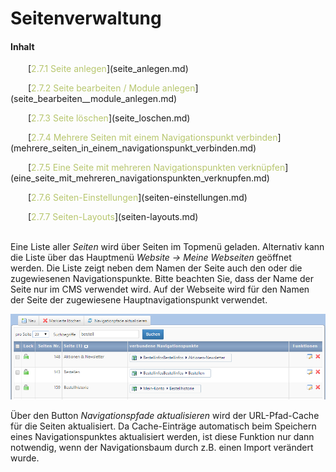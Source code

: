 # Seitenverwaltung

#### Inhalt

<p style="text-indent: 2em;">[<span style="color:#B7C66E">2.7.1 Seite anlegen</span>](seite_anlegen.md)

<p style="text-indent: 2em;">[<span style="color:#B7C66E">2.7.2 Seite bearbeiten / Module anlegen</span>](seite_bearbeiten__module_anlegen.md)

<p style="text-indent: 2em;">[<span style="color:#B7C66E">2.7.3 Seite löschen</span>](seite_loschen.md)

<p style="text-indent: 2em;">[<span style="color:#B7C66E">2.7.4 Mehrere Seiten mit einem Navigationspunkt verbinden</span>](mehrere_seiten_in_einem_navigationspunkt_verbinden.md)

<p style="text-indent: 2em;">[<span style="color:#B7C66E">2.7.5 Eine Seite mit mehreren Navigationspunkten verknüpfen</span>](eine_seite_mit_mehreren_navigationspunkten_verknupfen.md)

<p style="text-indent: 2em;">[<span style="color:#B7C66E">2.7.6 Seiten-Einstellungen</span>](seiten-einstellungen.md)

<p style="text-indent: 2em;">[<span style="color:#B7C66E">2.7.7 Seiten-Layouts</span>](seiten-layouts.md)

<br>

<br/>

Eine Liste aller *Seiten* wird über Seiten im Topmenü geladen. Alternativ kann die Liste über das Hauptmenü *Website → Meine Webseiten* geöffnet werden. Die Liste zeigt neben dem Namen der Seite auch den oder die zugewiesenen Navigationspunkte. Bitte beachten Sie, dass der Name der Seite nur im CMS verwendet wird. Auf der Webseite wird für den Namen der Seite der zugewiesene Hauptnavigationspunkt verwendet.

![](bild15.png)

Über den Button *Navigationspfade aktualisieren* wird der URL-Pfad-Cache für die Seiten aktualisiert. Da Cache-Einträge automatisch beim Speichern eines Navigationspunktes aktualisiert werden, ist diese Funktion nur dann notwendig, wenn der Navigationsbaum durch z.B. einen Import verändert wurde.


